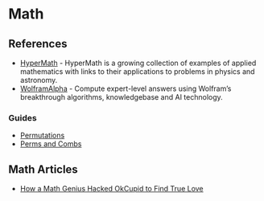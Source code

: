 # Math

## References

- [HyperMath](http://hyperphysics.phy-astr.gsu.edu/hbase/hmat.html#hmath) - HyperMath is a growing collection of examples of applied mathematics with links to their applications to problems in physics and astronomy.
- [WolframAlpha](https://www.wolframalpha.com/) - Compute expert-level answers using Wolfram’s breakthrough
  algorithms, knowledgebase and AI technology.

### Guides

- [Permutations](https://www.tutorsonnet.com/different-formulas-on-permutation-homework-help.php)
- [Perms and Combs](https://medium.com/i-math/combinations-permutations-fa7ac680f0ac)

## Math Articles

- [How a Math Genius Hacked OkCupid to Find True Love](https://www.wired.com/2014/01/how-to-hack-okcupid/)
